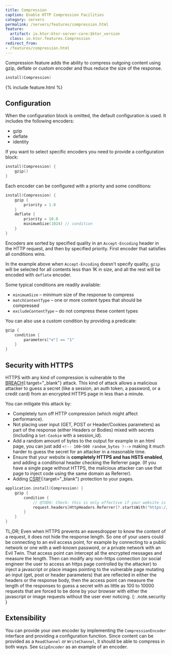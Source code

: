 ```yaml
---
title: Compression
caption: Enable HTTP Compression Facilities
category: servers
permalink: /servers/features/compression.html
feature:
  artifact: io.ktor:ktor-server-core:$ktor_version
  class: io.ktor.features.Compression
redirect_from:
- /features/compression.html
---
```


Compression feature adds the ability to compress outgoing content using gzip, deflate or custom encoder and thus reduce the
size of the response.

```kotlin
install(Compression)
```

{% include feature.html %}

## Configuration

When the configuration block is omitted, the default configuration is used. It includes
 the following encoders:
 
 * gzip
 * deflate
 * identity
 
If you want to select specific encoders you need to provide a configuration block:

```kotlin
install(Compression) {
    gzip()
}
```

Each encoder can be configured with a priority and some conditions: 

```kotlin
install(Compression) {
    gzip {
        priority = 1.0
    }
    deflate {
        priority = 10.0 
        minimumSize(1024) // condition
    }
}
```

Encoders are sorted by specified quality in an `Accept-Encoding` header in the HTTP request, and
then by specified priority. First encoder that satisfies all conditions wins.

In the example above when `Accept-Encoding` doesn't specify quality, `gzip` will be selected for all contents 
less than 1K in size, and all the rest will be encoded with `deflate` encoder. 

Some typical conditions are readily available:

* `minimumSize` – minimum size of the response to compress
* `matchContentType` – one or more content types that should be compressed
* `excludeContentType` – do not compress these content types

You can also use a custom condition by providing a predicate:

```kotlin
gzip {
    condition {
        parameters["e"] == "1"
    }
}
```

## Security with HTTPS

HTTPS with any kind of compression is vulnerable to the [BREACH](https://en.wikipedia.org/wiki/BREACH){:target="_blank"} attack.
This kind of attack allows a malicious attacker to guess a secret (like a session, an auth token, a password,
or a credit card) from an encrypted HTTPS page in less than a minute.

You can mitigate this attack by:

* Completely turn off HTTP compression (which might affect performance).
* Not placing user input (GET, POST or Header/Cookies parameters) as part of the response (either Headers or Bodies) mixed with secrets (including a `Set-Cookie` with a session_id).
* Add a random amount of bytes to the output for example in an html page, you can just add `<!-- 100~500 random_bytes !-->` making it much harder to guess the secret for an attacker in a reasonable time.
* Ensure that your website is **completely HTTPS and has HSTS enabled**, and adding a conditional header checking the Referrer page. (If you have a single page without HTTPS, the malicious attacker can use that page to inject code using the same domain as Referrer).
* Adding [CSRF](https://en.wikipedia.org/wiki/Cross-site_request_forgery){:target="_blank"} protection to your pages.

```kotlin
application.install(Compression) {
    gzip {
        condition {
            // @TODO: Check: this is only effective if your website is completely HTTPS and has HSTS enabled. 
            request.headers[HttpHeaders.Referrer]?.startsWith("https://my.domain/") == true
        }
    }
}
```

TL;DR; Even when HTTPS prevents an eavesdropper to know the content of a request, it does not hide the response length.
So one of your users could be connecting to an evil access point, for example by connecting to a public network
or one with a well-known password, or a private network with an Evil Twin. That access point can intercept all the
encrypted messages and measure the length. Then can modify any non-https connection (or social engineer the user to
access an https page controlled by the attacker) to inject a javascript or place images pointing to the vulnerable
page mutating an input (get, post or header parameters) that are reflected in either the headers or the response body,
then the access point can measure the length of the responses to guess a secret with as little as 100 to 10000 requests
that are forced to be done by your browser with either the javascript or image requests without the user ever noticing.
{: .note.security }


## Extensibility

You can provide your own encoder by implementing the `CompressionEncoder` interface and providing a configuration function. 
Since content can be provided as a `ReadChannel` or `WriteChannel`, it should be able to compress in both ways. 
See `GzipEncoder` as an example of an encoder. 